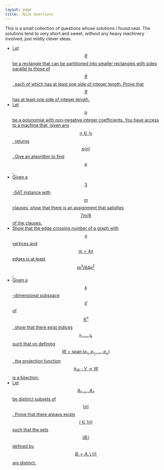 ```yaml
---
layout: page
title:	Nice Questions
---
```


This is a small collection of questions whose solutions I found neat. The solutions tend to very short and sweet, without any heavy machinery involved, just mildly clever ideas.

* [Let $$R$$ be a rectangle that can be partitioned into smaller rectangles with sides parallel to those of $$R$$, each of which has at least one side of integer length. Prove that $$R$$ has at least one side of integer length.](./rect-part)
* [Let $$p$$ be a polynomial with non-negative integer coefficients. You have access to a machine that, given any $$n\in\mathbb N$$, returns $$p(n)$$. Give an algorithm to find $$p$$.](./poly-eval)
* [Given a $$3$$-SAT instance with $$m$$ clauses, show that there is an assignment that satisfies $$7m/8$$ of the clauses.](./3-sat-7m8)
* [Show that the edge crossing number of a graph with $$n$$ vertices and $$m>4n$$ edges is at least $$m^3/64n^2$$.](edge-crossing)
* [Given a $$k$$-dimensional subspace $$V$$ of $$\mathbb{R}^n$$, show that there exist indices $$i_1,\ldots,i_k$$ such that on defining $$W = \operatorname{span}(e_{i_1}, e_{i_2}, \ldots, e_{i_k})$$, the projection function $$\pi_W : V \to W$$ is a bijection.](subspace-proj)
* [Let $$A_1,\ldots,A_n$$ be distinct subsets of $$[n]$$. Prove that there always exists $$i \in [n]$$ such that the sets $$(B_i)$$ defined by $$B_i = A_i \setminus \{i\}$$ are distinct.](distinct-sets)